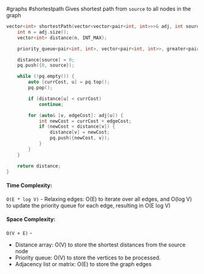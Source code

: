 #graphs #shortestpath
Gives shortest path from `source` to all nodes in the graph

```cpp
vector<int> shortestPath(vector<vector<pair<int, int>>>& adj, int source) {
	int n = adj.size();
	vector<int> distance(n, INT_MAX);

	priority_queue<pair<int, int>, vector<pair<int, int>>, greater<pair<int, int>>> pq; // pq with smallest element at the top

	distance[source] = 0;
	pq.push({0, source});

	while (!pq.empty()) {
		auto [currCost, u] = pq.top();
		pq.pop();

		if (distance[u] < currCost)
			continue;

		for (auto& [v, edgeCost]: adj[u]) {
			int newCost = currCost + edgeCost;
			if (newCost < distance[v]) {
				distance[v] = newCost;
				pq.push({newCost, v});
			}
		}
	}

	return distance;
}
```

#### Time Complexity:
`O(E * log V)` - Relaxing edges: O(E) to iterate over all edges, and O(log V) to update the priority queue for each edge, resulting in O(E log V)

#### Space Complexity:
`O(V + E)` -
- Distance array: O(V) to store the shortest distances from the source node
- Priority queue: O(V) to store the vertices to be processed.
- Adjacency list or matrix: O(E) to store the graph edges